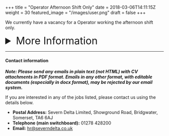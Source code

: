 +++
title = "Operator Afternoon Shift Only"
date = 2018-03-06T14:11:15Z
weight = 30
featured_image = "/images/user.png"
draft = false
+++

We currently have a vacancy for a Operator working the afternoon shift only.
<!--more-->

<details>
<summary style="font-size:2rem;"> More Information </summary>

<br>

#### Shift pattern and pay:

**Pattern** - (2:00pm-10:15pm) Monday to Friday

**£10.80/hr  = £21,060 per annum**

#### Main duties:

- Running of production machines producing wet wipes and laundry sheets.
- Operating, monitoring, controlling and cleaning all plant and associated equipment.
- Packing and manual handling as required.
- Working in an accurate, efficient and cost-effective manner in order to meet production schedules.

#### Requirements:

- Experience in machine operating is desirable
- Enthusiastic and willing to learn
- Attention to detail
- Referenceable work history

#### Benefits:

- Comprehensive training programme
- Good progression opportunities including technical advancement where appropriate
</details>

<hr>

#### Contact information

**_Note: Please send any emails in plain text (not HTML) with CV attachments in PDF format. Emails in any other format, with editable documents (especially in docx format), may be rejected by our email system._**

If you are interested in any of the jobs listed, please contact us using the details below.

* **Postal Address:** Severn Delta Limited, Showground Road, Bridgwater, Somerset, TA6 6AJ
* **Telephone (main switchboard):** 01278 428200
* **Email:** hr@severndelta.co.uk
